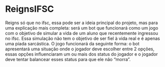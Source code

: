 # ReignsIFSC

Reigns só que no ifsc, essa pode ser a ideia principal do projeto, mas para uma explicação mais completa: será um bot que funcionará como um jogo com o objetivo de simular a vida de um aluno que recentemente ingressou no ifsc. Essa simulação não tem o objetivo de ser fiel à vida real e é apenas uma piada sarcástica. O jogo funcionará da seguinte forma: o bot apresentará uma situação onde o jogador deve escolher entre 2 opções, essas opções influenciaram um ou mais dos status do jogador e o jogador deve tentar balancear esses status para que ele não “morra”.